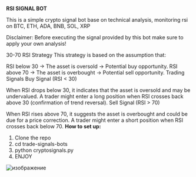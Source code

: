 **RSI SIGNAL BOT**

This is a simple crypto signal bot base on technical analysis, monitoring rsi on BTC, ETH, ADA, BNB, SOL, XRP


Disclaimer: Before executing the signal provided by this bot make sure to apply your own analysis!

30-70 RSI Strategy
This strategy is based on the assumption that:

RSI below 30 → The asset is oversold → Potential buy opportunity.
RSI above 70 → The asset is overbought → Potential sell opportunity.
Trading Signals
Buy Signal (RSI < 30)

When RSI drops below 30, it indicates that the asset is oversold and may be undervalued.
A trader might enter a long position when RSI crosses back above 30 (confirmation of trend reversal).
Sell Signal (RSI > 70)

When RSI rises above 70, it suggests the asset is overbought and could be due for a price correction.
A trader might enter a short position when RSI crosses back below 70.
**How to set up:**
1. Clone the repo
2. cd trade-signals-bots
3. python cryptosignals.py
4. ENJOY

![изображение](https://github.com/user-attachments/assets/6da06970-705e-4cb7-b3b6-292e3874ce2a)


